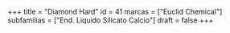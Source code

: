 +++
title = "Diamond Hard"
id = 41
marcas = ["Euclid Chemical"]
subfamilias = ["End. Liquido Silicato Calcio"]
draft = false
+++

<!--more-->